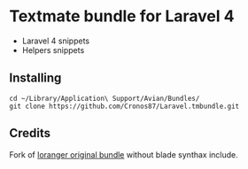 # Textmate bundle for Laravel 4

* Laravel 4 snippets
* Helpers snippets

## Installing

	cd ~/Library/Application\ Support/Avian/Bundles/
	git clone https://github.com/Cronos87/Laravel.tmbundle.git

## Credits

Fork of [loranger original bundle](https://github.com/loranger/Laravel.tmbundle) without blade synthax include.
